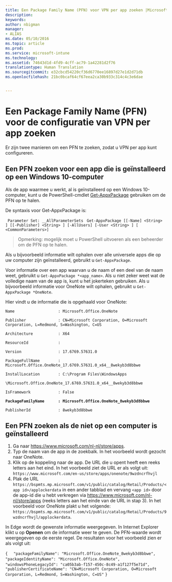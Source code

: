 ```yaml
---
title: Een Package Family Name (PFN) voor VPN per app zoeken |Microsoft Intune
description: 
keywords: 
author: nbigman
manager:
- ALIAS
ms.date: 05/10/2016
ms.topic: article
ms.prod: 
ms.service: microsoft-intune
ms.technology: 
ms.assetid: 74643d1d-4fd9-4cff-ac79-1a42281d2f76
translationtype: Human Translation
ms.sourcegitcommit: e32cbcd54220cf36d6770ee16897d27e1d2d71db
ms.openlocfilehash: 21bc0bcaf64cf67eea2ca30b933c314c4c3e6dae


---
```


# Een Package Family Name (PFN) voor de configuratie van VPN per app zoeken

Er zijn twee manieren om een PFN te zoeken, zodat u VPN per app kunt configureren.

## Een PFN zoeken voor een app die is geïnstalleerd op een Windows 10-computer 

Als de app waarmee u werkt, al is geïnstalleerd op een Windows 10-computer, kunt u de PowerShell-cmdlet [Get-AppxPackage](https://technet.microsoft.com/library/hh856044.aspx) gebruiken om de PFN op te halen.

De syntaxis voor Get-AppxPackage is:

` Parameter Set: __AllParameterSets`
` Get-AppxPackage [[-Name] <String> ] [[-Publisher] <String> ] [-AllUsers] [-User <String> ] [ <CommonParameters>]`

> Opmerking: mogelijk moet u PowerShell uitvoeren als een beheerder om de PFN op te halen.

Als u bijvoorbeeld informatie wilt ophalen over alle universele apps die op uw computer zijn geïnstalleerd, gebruikt u `Get-AppxPackage`.

Voor informatie over een app waarvan u de naam of een deel van de naam weet, gebruikt u `Get-AppxPackage *<app_name>`. Als u niet zeker weet wat de volledige naam van de app is, kunt u het jokerteken gebruiken. Als u bijvoorbeeld informatie voor OneNote wilt ophalen, gebruikt u `Get-AppxPackage *OneNote`.


Hier vindt u de informatie die is opgehaald voor OneNote:

`Name                   : Microsoft.Office.OneNote`

`Publisher              : CN=Microsoft Corporation, O=Microsoft Corporation, L=Redmond, S=Washington, C=US`

`Architecture           : X64`

`ResourceId             :`

`Version                : 17.6769.57631.0`

`PackageFullName        : Microsoft.Office.OneNote_17.6769.57631.0_x64__8wekyb3d8bbwe`

`InstallLocation        : C:\Program Files\WindowsApps`

`\Microsoft.Office.OneNote_17.6769.57631.0_x64__8wekyb3d8bbwe`

`IsFramework            : False`

**`PackageFamilyName      : Microsoft.Office.OneNote_8wekyb3d8bbwe`**

`PublisherId            : 8wekyb3d8bbwe`



## Een PFN zoeken als de niet op een computer is geïnstalleerd

1.  Ga naar https://www.microsoft.com/nl-nl/store/apps.
2.  Typ de naam van de app in de zoekbalk. In het voorbeeld wordt gezocht naar OneNote.
3.  Klik op de koppeling naar de app. De URL die u opent heeft een reeks letters aan het eind. In het voorbeeld ziet de URL er als volgt uit:
`https://www.microsoft.com/en-us/store/apps/onenote/9wzdncrfhvjl`
4.  Plak de URL `https://bspmts.mp.microsoft.com/v1/public/catalog/Retail/Products/<app id>/applockerdata` in een ander tabblad en vervang `<app id>` door de app-id die u hebt verkregen via https://www.microsoft.com/nl-nl/store/apps (reeks letters aan het einde van de URL in stap 3). In het voorbeeld voor OneNote plakt u het volgende: `https://bspmts.mp.microsoft.com/v1/public/catalog/Retail/Products/9wzdncrfhvjl/applockerdata`.

In Edge wordt de gewenste informatie weergegeven. In Internet Explorer klikt u op **Openen** om de informatie weer te geven. De PFN-waarde wordt weergegeven op de eerste regel. De resultaten voor het voorbeeld zien er als volgt uit:
 

`{`
`  "packageFamilyName": "Microsoft.Office.OneNote_8wekyb3d8bbwe",`
`  "packageIdentityName": "Microsoft.Office.OneNote",`
`  "windowsPhoneLegacyId": "ca05b3ab-f157-450c-8c49-a1f127f5e71d",`
`  "publisherCertificateName": "CN=Microsoft Corporation, O=Microsoft Corporation, L=Redmond, S=Washington, C=US"`
`}`




<!--HONumber=Jun16_HO4-->


